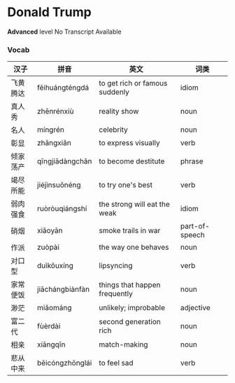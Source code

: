 # Donald Trump
**Advanced** level
No Transcript Available
### Vocab
|汉子|拼音|英文|词类|
|----|----|----|----|
|飞黄腾达|fēihuángténgdá|to get rich or famous suddenly|idiom|
|真人秀|zhēnrénxiù|reality show|noun|
|名人|míngrén|celebrity|noun|
|彰显|zhāngxiǎn|to express visually|verb|
|倾家荡产|qīngjiādàngchǎn|to become destitute|phrase|
|竭尽所能|jiéjìnsuǒnéng|to try one's best|verb|
|弱肉强食|ruòròuqiángshí|the strong will eat the weak|idiom|
|硝烟|xiāoyān|smoke trails in war|part-of-speech|
|作派|zuòpài|the way one behaves|noun|
|对口型|duìkǒuxíng|lipsyncing|verb|
|家常便饭|jiāchángbiànfàn|things that happen frequently|noun|
|渺茫|miǎománg|unlikely; improbable|adjective|
|富二代|fùèrdài|second generation rich|noun|
|相亲|xiāngqīn|match-making|noun|
|悲从中来|bēicóngzhōnglái|to feel sad|verb|